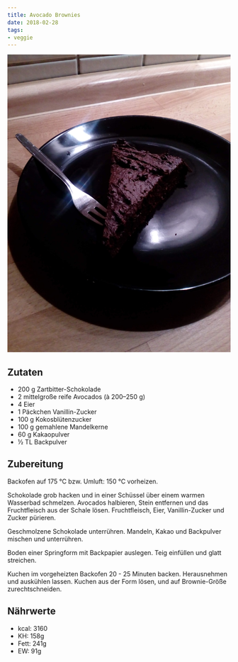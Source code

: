```yaml
---
title: Avocado Brownies
date: 2018-02-28
tags:
- veggie
---
```


![](/img/Avocado-Brownies.jpg)

## Zutaten
- 200 g  		Zartbitter-Schokolade
- 2   	 		mittelgroße reife Avocados (à 200–250 g)
- 4   			Eier
- 1 Päckchen  	Vanillin-Zucker
- 100 g  		Kokosblütenzucker
- 100 g  		gemahlene Mandelkerne
- 60 g  		Kakaopulver
- ½ TL  		Backpulver

## Zubereitung
Backofen auf 175 °C bzw. Umluft: 150 °C vorheizen.

Schokolade grob hacken und in einer Schüssel über einem warmen Wasserbad schmelzen. Avocados halbieren, Stein entfernen und das Fruchtfleisch aus der Schale lösen. Fruchtfleisch, Eier, Vanillin-Zucker und Zucker pürieren.

Geschmolzene Schokolade unterrühren. Mandeln, Kakao und Backpulver mischen und unterrühren.

Boden einer Springform mit Backpapier auslegen. Teig einfüllen und glatt streichen.

Kuchen im vorgeheizten Backofen 20 - 25 Minuten backen. Herausnehmen und auskühlen lassen. Kuchen aus der Form lösen, und auf Brownie-Größe zurechtschneiden.

## Nährwerte
- kcal:	3160
- KH:	 158g
- Fett:  241g
- EW:     91g
